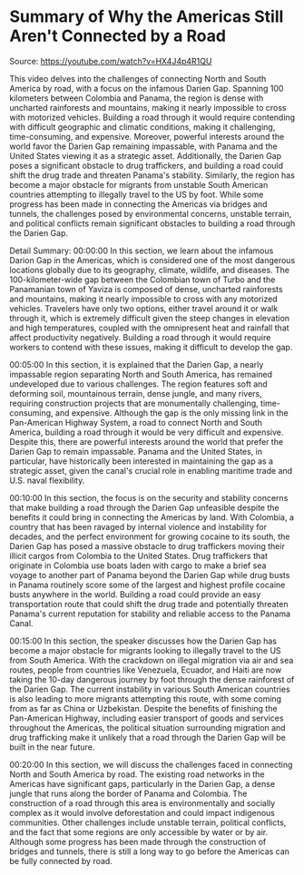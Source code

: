 # Summary of Why the Americas Still Aren't Connected by a Road

Source: https://youtube.com/watch?v=HX4J4p4R1QU

This video delves into the challenges of connecting North and South America by road, with a focus on the infamous Darien Gap. Spanning 100 kilometers between Colombia and Panama, the region is dense with uncharted rainforests and mountains, making it nearly impossible to cross with motorized vehicles. Building a road through it would require contending with difficult geographic and climatic conditions, making it challenging, time-consuming, and expensive. Moreover, powerful interests around the world favor the Darien Gap remaining impassable, with Panama and the United States viewing it as a strategic asset. Additionally, the Darien Gap poses a significant obstacle to drug traffickers, and building a road could shift the drug trade and threaten Panama's stability. Similarly, the region has become a major obstacle for migrants from unstable South American countries attempting to illegally travel to the US by foot. While some progress has been made in connecting the Americas via bridges and tunnels, the challenges posed by environmental concerns, unstable terrain, and political conflicts remain significant obstacles to building a road through the Darien Gap.

Detail Summary: 
00:00:00
In this section, we learn about the infamous Darion Gap in the Americas, which is considered one of the most dangerous locations globally due to its geography, climate, wildlife, and diseases. The 100-kilometer-wide gap between the Colombian town of Turbo and the Panamanian town of Yaviza is composed of dense, uncharted rainforests and mountains, making it nearly impossible to cross with any motorized vehicles. Travelers have only two options, either travel around it or walk through it, which is extremely difficult given the steep changes in elevation and high temperatures, coupled with the omnipresent heat and rainfall that affect productivity negatively. Building a road through it would require workers to contend with these issues, making it difficult to develop the gap.

00:05:00
In this section, it is explained that the Darien Gap, a nearly impassable region separating North and South America, has remained undeveloped due to various challenges. The region features soft and deforming soil, mountainous terrain, dense jungle, and many rivers, requiring construction projects that are monumentally challenging, time-consuming, and expensive. Although the gap is the only missing link in the Pan-American Highway System, a road to connect North and South America, building a road through it would be very difficult and expensive. Despite this, there are powerful interests around the world that prefer the Darien Gap to remain impassable. Panama and the United States, in particular, have historically been interested in maintaining the gap as a strategic asset, given the canal's crucial role in enabling maritime trade and U.S. naval flexibility.

00:10:00
In this section, the focus is on the security and stability concerns that make building a road through the Darien Gap unfeasible despite the benefits it could bring in connecting the Americas by land. With Colombia, a country that has been ravaged by internal violence and instability for decades, and the perfect environment for growing cocaine to its south, the Darien Gap has posed a massive obstacle to drug traffickers moving their illicit cargos from Colombia to the United States. Drug traffickers that originate in Colombia use boats laden with cargo to make a brief sea voyage to another part of Panama beyond the Darien Gap while drug busts in Panama routinely score some of the largest and highest profile cocaine busts anywhere in the world. Building a road could provide an easy transportation route that could shift the drug trade and potentially threaten Panama's current reputation for stability and reliable access to the Panama Canal.

00:15:00
In this section, the speaker discusses how the Darien Gap has become a major obstacle for migrants looking to illegally travel to the US from South America. With the crackdown on illegal migration via air and sea routes, people from countries like Venezuela, Ecuador, and Haiti are now taking the 10-day dangerous journey by foot through the dense rainforest of the Darien Gap. The current instability in various South American countries is also leading to more migrants attempting this route, with some coming from as far as China or Uzbekistan. Despite the benefits of finishing the Pan-American Highway, including easier transport of goods and services throughout the Americas, the political situation surrounding migration and drug trafficking make it unlikely that a road through the Darien Gap will be built in the near future.

00:20:00
In this section, we will discuss the challenges faced in connecting North and South America by road. The existing road networks in the Americas have significant gaps, particularly in the Darien Gap, a dense jungle that runs along the border of Panama and Colombia. The construction of a road through this area is environmentally and socially complex as it would involve deforestation and could impact indigenous communities. Other challenges include unstable terrain, political conflicts, and the fact that some regions are only accessible by water or by air. Although some progress has been made through the construction of bridges and tunnels, there is still a long way to go before the Americas can be fully connected by road.

